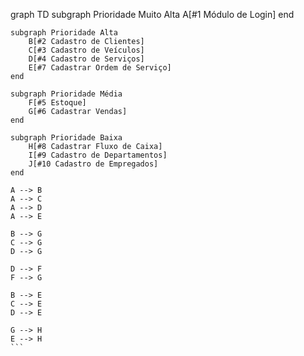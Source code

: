 graph TD
    subgraph Prioridade Muito Alta
        A[#1 Módulo de Login]
    end

    subgraph Prioridade Alta
        B[#2 Cadastro de Clientes]
        C[#3 Cadastro de Veículos]
        D[#4 Cadastro de Serviços]
        E[#7 Cadastrar Ordem de Serviço]
    end

    subgraph Prioridade Média
        F[#5 Estoque]
        G[#6 Cadastrar Vendas]
    end

    subgraph Prioridade Baixa
        H[#8 Cadastrar Fluxo de Caixa]
        I[#9 Cadastro de Departamentos]
        J[#10 Cadastro de Empregados]
    end

    A --> B
    A --> C
    A --> D
    A --> E

    B --> G
    C --> G
    D --> G

    D --> F
    F --> G

    B --> E
    C --> E
    D --> E

    G --> H
    E --> H
    ```